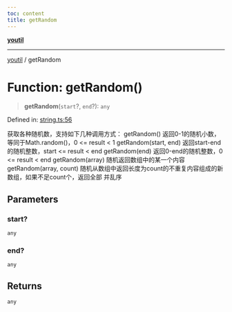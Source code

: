 ```yaml
---
toc: content
title: getRandom
---
```

[**youtil**](../README.md)

***

[youtil](../globals.md) / getRandom

# Function: getRandom()

> **getRandom**(`start`?, `end`?): `any`

Defined in: [string.ts:56](https://github.com/sxei/youtil/blob/e9b34c64623618e698ab667bad1efa38ce987ab1/src/string.ts#L56)

获取各种随机数，支持如下几种调用方式：
getRandom() 返回0-1的随机小数，等同于Math.random()，0 <= result < 1
getRandom(start, end) 返回start-end的随机整数，start <= result < end
getRandom(end) 返回0-end的随机整数，0 <= result < end
getRandom(array) 随机返回数组中的某一个内容
getRandom(array, count) 随机从数组中返回长度为count的不重复内容组成的新数组，如果不足count个，返回全部 并乱序

## Parameters

### start?

`any`

### end?

`any`

## Returns

`any`
